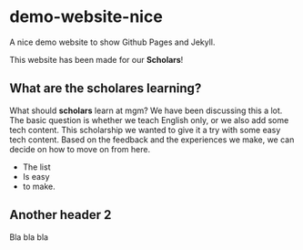 # demo-website-nice
A nice demo website to show Github Pages and Jekyll.

This website has been made for our **Scholars**!

## What are the scholares learning?

What should **scholars** learn at mgm? We have been discussing this a lot. The basic question is whether we teach English only, or we also add some tech content. This scholarship we wanted to give it a try with some easy tech content. Based on the feedback and the experiences we make, we can decide on how to move on from here.

* The list
* Is easy
* to make.

## Another header 2

Bla bla bla
